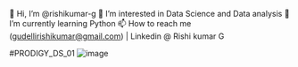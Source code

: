 👋 Hi, I’m @rishikumar-g
👀 I’m interested in Data Science and Data analysis
🌱 I’m currently learning Python
📫 How to reach me (gudellirishikumar@gmail.com) | Linkedin @ Rishi kumar G

#PRODIGY_DS_01
![image](https://github.com/user-attachments/assets/671359c5-20c7-4cca-8444-4fa946adbd2b)



